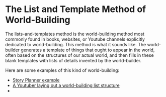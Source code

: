 # The List and Template Method of World-Building

The lists-and-templates method is the world-building method most commonly found in books, websites, or Youtube channels explicitly dedicated to world-building. This method is what it sounds like. The world-builder generates a template of things that ought to appear in the world, often based on the structures of our actual world, and then fills in these blank templates with lists of details invented by the world-builder.

Here are some examples of this kind of world-building:

- [Story Planner example](https://www.storyplanner.com/story/plan/world-building-detailed-plan)
- [A Youtuber laying out a world-building list structure](https://www.youtube.com/watch?v=aSkrkXlundM)
- 
